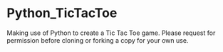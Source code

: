 # Python_TicTacToe

Making use of Python to create a Tic Tac Toe game.
Please request for permission before cloning or forking a copy for your own use.
